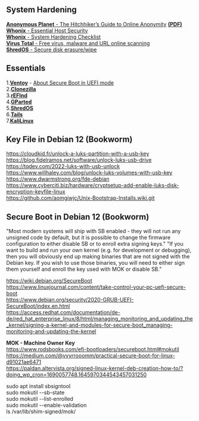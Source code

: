
## System Hardening
[**Anonymous Planet** - The Hitchhiker’s Guide to Online Anonymity](https://anonymousplanet.org/) [**(PDF)**](https://anonymousplanet.org/export/guide.pdf)  
[**Whonix** - Essential Host Security](https://www.whonix.org/wiki/Essential_Host_Security)  
[**Whonix** - System Hardening Checklist](https://www.whonix.org/wiki/System_Hardening_Checklist)  
[**Virus Total** - Free virus, malware and URL online scanning](https://www.virustotal.com/gui/home/upload)  
[**ShredOS** - Secure disk erasure/wipe](https://github.com/PartialVolume/shredos.x86_64)  

## Essentials
1.[**Ventoy**](https://www.ventoy.net/en/download.html) - [About Secure Boot in UEFI mode](https://www.ventoy.net/en/doc_secure.html)  
2.[**Clonezilla**](https://clonezilla.org/downloads.php)  
3.[**rEFInd**](http://www.rodsbooks.com/refind/index.html)  
4.[**GParted**](https://gparted.org/livecd.php)  
5.[**ShredOS**](https://github.com/PartialVolume/shredos.x86_64)  
6.[**Tails**](https://tails.boum.org)  
7.[**KaliLinux**](https://www.kali.org/get-kali/#kali-installer-images)  

## Key File in Debian 12 (Bookworm)

https://cloudkid.fr/unlock-a-luks-partition-with-a-usb-key  
https://blog.fidelramos.net/software/unlock-luks-usb-drive  
https://tqdev.com/2022-luks-with-usb-unlock  
https://www.willhaley.com/blog/unlock-luks-volumes-with-usb-key  
https://www.dwarmstrong.org/fde-debian  
https://www.cyberciti.biz/hardware/cryptsetup-add-enable-luks-disk-encryption-keyfile-linux  
https://github.com/aomgiwjc/Unix-Bootstrap-Installs.wiki.git  

## Secure Boot in Debian 12 (Bookworm)  

"Most modern systems will ship with SB enabled - they will not run any unsigned code by default, but it is possible to change the firmware configuration to either disable SB or to enroll extra signing keys." "If you want to build and run your own kernel (e.g. for development or debugging), then you will obviously end up making binaries that are not signed with the Debian key. If you wish to use those binaries, you will need to either sign them yourself and enroll the key used with MOK or disable SB."

https://wiki.debian.org/SecureBoot  
https://www.linuxjournal.com/content/take-control-your-pc-uefi-secure-boot  
https://www.debian.org/security/2020-GRUB-UEFI-SecureBoot/index.en.html  
https://access.redhat.com/documentation/de-de/red_hat_enterprise_linux/8/html/managing_monitoring_and_updating_the_kernel/signing-a-kernel-and-modules-for-secure-boot_managing-monitoring-and-updating-the-kernel  

**MOK - Machine Owner Key**  
https://www.rodsbooks.com/efi-bootloaders/secureboot.html#mokutil  
https://medium.com/@vvvrrooomm/practical-secure-boot-for-linux-d91021ae6471  
https://paldan.altervista.org/signed-linux-kernel-deb-creation-how-to/?doing_wp_cron=1690057748.1645970344543457031250  

sudo apt install sbsigntool  
sudo mokutil --sb-state  
sudo mokutil --list-enrolled  
sudo mokutil --enable-validation  
ls /var/lib/shim-signed/mok/  
